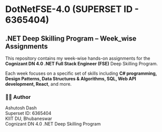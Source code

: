 # DotNetFSE-4.0 (SUPERSET ID - 6365404)

## .NET Deep Skilling Program – Week_wise Assignments

This repository contains my week-wise hands-on assignments for the **Cognizant DN 4.0 .NET Full Stack Engineer (FSE)** Deep Skilling Program.

Each week focuses on a specific set of skills including **C# programming, Design Patterns, Data Structures & Algorithms, SQL, Web API development, React**, and more.

### 👨‍🎓 Author 

Ashutosh Dash  
Superset ID: 6365404  
KIIT DU, Bhubaneswar  
Cognizant DN 4.0 .NET Deep Skilling Program  
